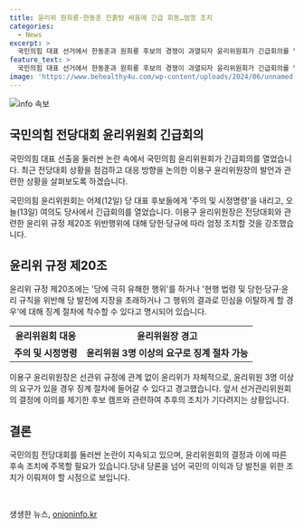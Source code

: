 ```yaml
---
title: 윤리위 원희룡·한동훈 진흙탕 싸움에 긴급 회동…엄정 조치
categories:
  - News
excerpt: >
  국민의힘 대표 선거에서 한동훈과 원희룡 후보의 경쟁이 과열되자 윤리위원회가 긴급회의를 열었습니다. 윤리위는 전당대회 상황을 점검하고 대응 방향을 논의했습니다. 이용구 윤리위원장은 당의 비전을 제시해야 하는 전당대회에서 현실에 국민과 당원이 우려하고 있다며 엄정 조치를 취할 것을 강조했습니다. 전당대회 선거관리위원회는 두 후보에게 주의 및 시정명령을 포함한 공문을 전송했고, 선관위가 해당 사안을 윤리위에 회부하면 징계 논의와 별개로 불이익을 받을 수 있습니다.
feature_text: >
  국민의힘 대표 선거에서 한동훈과 원희룡 후보의 경쟁이 과열되자 윤리위원회가 긴급회의를 열었습니다. 윤리위는 전당대회 상황을 점검하고 대응 방향을 논의했습니다. 이용구 윤리위원장은 당의 비전을 제시해야 하는 전당대회에서 현실에 국민과 당원이 우려하고 있다며 엄정 조치를 취할 것을 강조했습니다. 전당대회 선거관리위원회는 두 후보에게 주의 및 시정명령을 포함한 공문을 전송했고, 선관위가 해당 사안을 윤리위에 회부하면 징계 논의와 별개로 불이익을 받을 수 있습니다.
image: 'https://www.behealthy4u.com/wp-content/uploads/2024/06/unnamed-file.png'
---
```


<p><img src="https://www.behealthy4u.com/wp-content/uploads/2024/06/unnamed-file.png" alt="info 속보" /></p>

<h2 data-ke-size="size26">국민의힘 전당대회 윤리위원회 긴급회의</h2>

<p>국민의힘 대표 선출을 둘러싼 논란 속에서 국민의힘 윤리위원회가 긴급회의를 열었습니다. 최근 전당대회 상황을 점검하고 대응 방향을 논의한 이용구 윤리위원장의 발언과 관련한 상황을 살펴보도록 하겠습니다.</p>

<p data-ke-size="size16">국민의힘 윤리위원회는 어제(12일) 당 대표 후보들에게 '주의 및 시정명령'을 내리고, 오늘(13일) 여의도 당사에서 긴급회의를 열었습니다. 이용구 윤리위원장은 전당대회와 관련한 윤리위 규정 제20조 위반행위에 대해 당헌·당규에 따라 엄정 조치할 것을 강조했습니다.</p>

<h2 data-ke-size="size26">윤리위 규정 제20조</h2>

<p>윤리위 규정 제20조에는 '당에 극히 유해한 행위'를 하거나 '현행 법령 및 당헌·당규·윤리 규칙을 위반해 당 발전에 지장을 초래하거나 그 행위의 결과로 민심을 이탈하게 할 경우'에 대해 징계 절차에 착수할 수 있다고 명시되어 있습니다.</p>

<table>
    <tr>
        <th>윤리위원회 대응</th>
        <th>윤리위원장 경고</th>
    </tr>
    <tr>
        <td style="text-align: center; height: 17px;"><b>주의 및 시정명령</b></td>
        <td style="text-align: center; height: 17px;"><b>윤리위원 3명 이상의 요구로 징계 절차 가능</b></td>
    </tr>
</table>

<p data-ke-size="size16">이용구 윤리위원장은 선관위 규정에 관계 없이 윤리위가 자체적으로, 윤리위원 3명 이상의 요구가 있을 경우 징계 절차에 들어갈 수 있다고 경고했습니다. 앞서 선거관리위원회의 결정에 이의를 제기한 후보 캠프와 관련하여 추후의 조치가 기다려지는 상황입니다.</p>

<h2 data-ke-size="size26">결론</h2>

<p>국민의힘 전당대회를 둘러싼 논란이 지속되고 있으며, 윤리위원회의 결정과 이에 따른 후속 조치에 주목할 필요가 있습니다.당내 당론을 넘어 국민의 이익과 당 발전을 위한 조치가 이뤄져야 할 시점으로 보입니다.</p>

<p data-ke-size="size16">&nbsp;</p>
생생한 뉴스, <a href="https://onioninfo.kr" rel="dofollow">onioninfo.kr</a>


